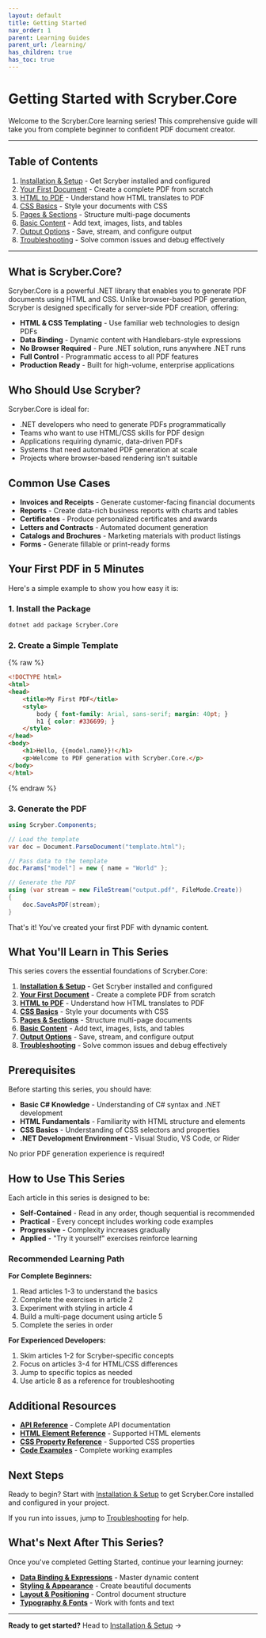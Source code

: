 ```yaml
---
layout: default
title: Getting Started
nav_order: 1
parent: Learning Guides
parent_url: /learning/
has_children: true
has_toc: true
---
```


# Getting Started with Scryber.Core

Welcome to the Scryber.Core learning series! This comprehensive guide will take you from complete beginner to confident PDF document creator.

---

## Table of Contents

1. [Installation & Setup](01_installation_setup.md) - Get Scryber installed and configured
2. [Your First Document](02_first_document.md) - Create a complete PDF from scratch
3. [HTML to PDF](03_html_to_pdf.md) - Understand how HTML translates to PDF
4. [CSS Basics](04_css_basics.md) - Style your documents with CSS
5. [Pages & Sections](05_pages_sections.md) - Structure multi-page documents
6. [Basic Content](06_basic_content.md) - Add text, images, lists, and tables
7. [Output Options](07_output_options.md) - Save, stream, and configure output
8. [Troubleshooting](08_troubleshooting.md) - Solve common issues and debug effectively

---

## What is Scryber.Core?

Scryber.Core is a powerful .NET library that enables you to generate PDF documents using HTML and CSS. Unlike browser-based PDF generation, Scryber is designed specifically for server-side PDF creation, offering:

- **HTML & CSS Templating** - Use familiar web technologies to design PDFs
- **Data Binding** - Dynamic content with Handlebars-style expressions
- **No Browser Required** - Pure .NET solution, runs anywhere .NET runs
- **Full Control** - Programmatic access to all PDF features
- **Production Ready** - Built for high-volume, enterprise applications

## Who Should Use Scryber?

Scryber.Core is ideal for:

- .NET developers who need to generate PDFs programmatically
- Teams who want to use HTML/CSS skills for PDF design
- Applications requiring dynamic, data-driven PDFs
- Systems that need automated PDF generation at scale
- Projects where browser-based rendering isn't suitable

## Common Use Cases

- **Invoices and Receipts** - Generate customer-facing financial documents
- **Reports** - Create data-rich business reports with charts and tables
- **Certificates** - Produce personalized certificates and awards
- **Letters and Contracts** - Automated document generation
- **Catalogs and Brochures** - Marketing materials with product listings
- **Forms** - Generate fillable or print-ready forms

## Your First PDF in 5 Minutes

Here's a simple example to show you how easy it is:

### 1. Install the Package

```bash
dotnet add package Scryber.Core
```

### 2. Create a Simple Template

{% raw %}
```html
<!DOCTYPE html>
<html>
<head>
    <title>My First PDF</title>
    <style>
        body { font-family: Arial, sans-serif; margin: 40pt; }
        h1 { color: #336699; }
    </style>
</head>
<body>
    <h1>Hello, {{model.name}}!</h1>
    <p>Welcome to PDF generation with Scryber.Core.</p>
</body>
</html>
```
{% endraw %}

### 3. Generate the PDF

```csharp
using Scryber.Components;

// Load the template
var doc = Document.ParseDocument("template.html");

// Pass data to the template
doc.Params["model"] = new { name = "World" };

// Generate the PDF
using (var stream = new FileStream("output.pdf", FileMode.Create))
{
    doc.SaveAsPDF(stream);
}
```

That's it! You've created your first PDF with dynamic content.

## What You'll Learn in This Series

This series covers the essential foundations of Scryber.Core:

1. **[Installation & Setup](01_installation_setup.md)** - Get Scryber installed and configured
2. **[Your First Document](02_first_document.md)** - Create a complete PDF from scratch
3. **[HTML to PDF](03_html_to_pdf.md)** - Understand how HTML translates to PDF
4. **[CSS Basics](04_css_basics.md)** - Style your documents with CSS
5. **[Pages & Sections](05_pages_sections.md)** - Structure multi-page documents
6. **[Basic Content](06_basic_content.md)** - Add text, images, lists, and tables
7. **[Output Options](07_output_options.md)** - Save, stream, and configure output
8. **[Troubleshooting](08_troubleshooting.md)** - Solve common issues and debug effectively

## Prerequisites

Before starting this series, you should have:

- **Basic C# Knowledge** - Understanding of C# syntax and .NET development
- **HTML Fundamentals** - Familiarity with HTML structure and elements
- **CSS Basics** - Understanding of CSS selectors and properties
- **.NET Development Environment** - Visual Studio, VS Code, or Rider

No prior PDF generation experience is required!

## How to Use This Series

Each article in this series is designed to be:

- **Self-Contained** - Read in any order, though sequential is recommended
- **Practical** - Every concept includes working code examples
- **Progressive** - Complexity increases gradually
- **Applied** - "Try it yourself" exercises reinforce learning

### Recommended Learning Path

**For Complete Beginners:**
1. Read articles 1-3 to understand the basics
2. Complete the exercises in article 2
3. Experiment with styling in article 4
4. Build a multi-page document using article 5
5. Complete the series in order

**For Experienced Developers:**
1. Skim articles 1-2 for Scryber-specific concepts
2. Focus on articles 3-4 for HTML/CSS differences
3. Jump to specific topics as needed
4. Use article 8 as a reference for troubleshooting

## Additional Resources

- **[API Reference](/reference/)** - Complete API documentation
- **[HTML Element Reference](/reference/htmltags/)** - Supported HTML elements
- **[CSS Property Reference](/reference/css/)** - Supported CSS properties
- **[Code Examples](/examples/)** - Complete working examples

## Next Steps

Ready to begin? Start with [Installation & Setup](01_installation_setup.md) to get Scryber.Core installed and configured in your project.

If you run into issues, jump to [Troubleshooting](08_troubleshooting.md) for help.

## What's Next After This Series?

Once you've completed Getting Started, continue your learning journey:

- **[Data Binding & Expressions](/learning/02-data-binding/)** - Master dynamic content
- **[Styling & Appearance](/learning/03-styling/)** - Create beautiful documents
- **[Layout & Positioning](/learning/04-layout/)** - Control document structure
- **[Typography & Fonts](/learning/05-typography/)** - Work with fonts and text

---

**Ready to get started?** Head to [Installation & Setup](01_installation_setup.md) →
